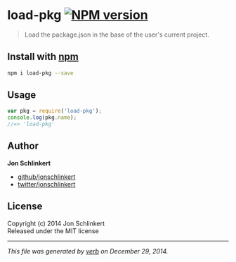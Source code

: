 # load-pkg [![NPM version](https://badge.fury.io/js/load-pkg.svg)](http://badge.fury.io/js/load-pkg)

> Load the package.json in the base of the user's current project.

## Install with [npm](npmjs.org)

```bash
npm i load-pkg --save
```

## Usage

```js
var pkg = require('load-pkg');
console.log(pkg.name);
//=> 'load-pkg'
```

## Author

**Jon Schlinkert**
 
+ [github/jonschlinkert](https://github.com/jonschlinkert)
+ [twitter/jonschlinkert](http://twitter.com/jonschlinkert) 

## License
Copyright (c) 2014 Jon Schlinkert  
Released under the MIT license

***

_This file was generated by [verb](https://github.com/assemble/verb) on December 29, 2014._